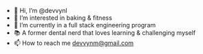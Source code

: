 - 👋 Hi, I’m @devvynl
- 👀 I’m interested in baking & fitness 
- 🌱 I’m currently in a full stack engineering program
- 📚 A former dental nerd that loves learning & challenging myself
- 📫 How to reach me devvynm@gmail.com

<!---
devvynl/devvynl is a ✨ special ✨ repository because its `README.md` (this file) appears on your GitHub profile.
You can click the Preview link to take a look at your changes.
--->
